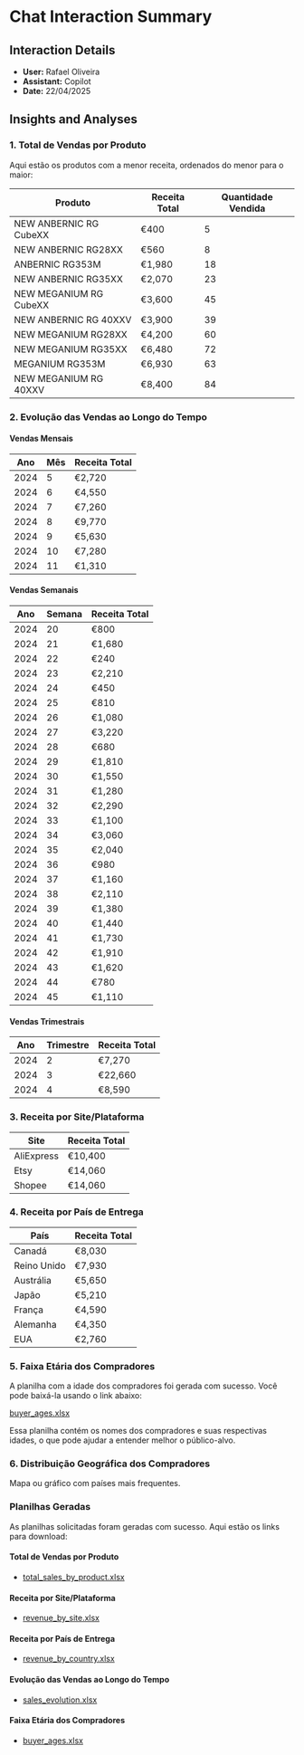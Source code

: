 
# Chat Interaction Summary

## Interaction Details
- **User:** Rafael Oliveira
- **Assistant:** Copilot
- **Date:** 22/04/2025

## Insights and Analyses

### 1. Total de Vendas por Produto
Aqui estão os produtos com a menor receita, ordenados do menor para o maior:

| Produto                | Receita Total | Quantidade Vendida |
|------------------------|---------------|--------------------|
| NEW ANBERNIC RG CubeXX | €400          | 5                  |
| NEW ANBERNIC RG28XX    | €560          | 8                  |
| ANBERNIC RG353M        | €1,980        | 18                 |
| NEW ANBERNIC RG35XX    | €2,070        | 23                 |
| NEW MEGANIUM RG CubeXX | €3,600        | 45                 |
| NEW ANBERNIC RG 40XXV  | €3,900        | 39                 |
| NEW MEGANIUM RG28XX    | €4,200        | 60                 |
| NEW MEGANIUM RG35XX    | €6,480        | 72                 |
| MEGANIUM RG353M        | €6,930        | 63                 |
| NEW MEGANIUM RG 40XXV  | €8,400        | 84                 |

### 2. Evolução das Vendas ao Longo do Tempo
#### Vendas Mensais
| Ano | Mês | Receita Total |
|-----|-----|----------------|
| 2024 | 5   | €2,720         |
| 2024 | 6   | €4,550         |
| 2024 | 7   | €7,260         |
| 2024 | 8   | €9,770         |
| 2024 | 9   | €5,630         |
| 2024 | 10  | €7,280         |
| 2024 | 11  | €1,310         |

#### Vendas Semanais
| Ano | Semana | Receita Total |
|-----|--------|----------------|
| 2024 | 20     | €800           |
| 2024 | 21     | €1,680         |
| 2024 | 22     | €240           |
| 2024 | 23     | €2,210         |
| 2024 | 24     | €450           |
| 2024 | 25     | €810           |
| 2024 | 26     | €1,080         |
| 2024 | 27     | €3,220         |
| 2024 | 28     | €680           |
| 2024 | 29     | €1,810         |
| 2024 | 30     | €1,550         |
| 2024 | 31     | €1,280         |
| 2024 | 32     | €2,290         |
| 2024 | 33     | €1,100         |
| 2024 | 34     | €3,060         |
| 2024 | 35     | €2,040         |
| 2024 | 36     | €980           |
| 2024 | 37     | €1,160         |
| 2024 | 38     | €2,110         |
| 2024 | 39     | €1,380         |
| 2024 | 40     | €1,440         |
| 2024 | 41     | €1,730         |
| 2024 | 42     | €1,910         |
| 2024 | 43     | €1,620         |
| 2024 | 44     | €780           |
| 2024 | 45     | €1,110         |

#### Vendas Trimestrais
| Ano | Trimestre | Receita Total |
|-----|-----------|----------------|
| 2024 | 2         | €7,270         |
| 2024 | 3         | €22,660        |
| 2024 | 4         | €8,590         |

### 3. Receita por Site/Plataforma
| Site       | Receita Total |
|------------|----------------|
| AliExpress | €10,400        |
| Etsy       | €14,060        |
| Shopee     | €14,060        |

### 4. Receita por País de Entrega
| País       | Receita Total |
|------------|----------------|
| Canadá     | €8,030         |
| Reino Unido| €7,930         |
| Austrália  | €5,650         |
| Japão      | €5,210         |
| França     | €4,590         |
| Alemanha   | €4,350         |
| EUA        | €2,760         |

### 5. Faixa Etária dos Compradores
A planilha com a idade dos compradores foi gerada com sucesso. Você pode baixá-la usando o link abaixo:

[buyer_ages.xlsx](^23^)

Essa planilha contém os nomes dos compradores e suas respectivas idades, o que pode ajudar a entender melhor o público-alvo.

### 6. Distribuição Geográfica dos Compradores
Mapa ou gráfico com países mais frequentes.

### Planilhas Geradas
As planilhas solicitadas foram geradas com sucesso. Aqui estão os links para download:

#### Total de Vendas por Produto
- [total_sales_by_product.xlsx](^48^)

#### Receita por Site/Plataforma
- [revenue_by_site.xlsx](^47^)

#### Receita por País de Entrega
- [revenue_by_country.xlsx](^46^)

#### Evolução das Vendas ao Longo do Tempo
- [sales_evolution.xlsx](^47^)

#### Faixa Etária dos Compradores
- [buyer_ages.xlsx](^40^)
